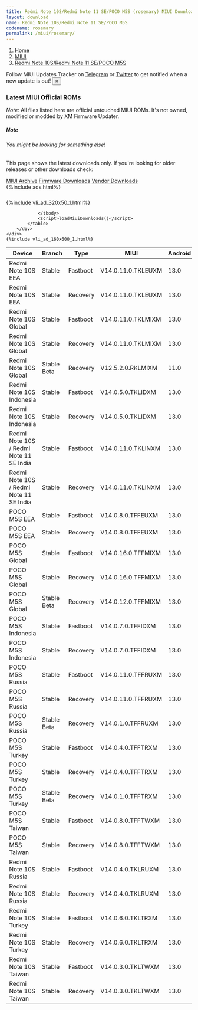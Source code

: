 ```yaml
---
title: Redmi Note 10S/Redmi Note 11 SE/POCO M5S (rosemary) MIUI Downloads
layout: download
name: Redmi Note 10S/Redmi Note 11 SE/POCO M5S
codename: rosemary
permalink: /miui/rosemary/
---
```

<nav aria-label="breadcrumb">
    <ol class="breadcrumb">
        <li class="breadcrumb-item"><a href="/">Home</a></li>
        <li class="breadcrumb-item"><a href="/miui/">MIUI</a></li>
        <li class="breadcrumb-item active" aria-current="page"><a href="/miui/rosemary/">Redmi Note 10S/Redmi Note 11 SE/POCO M5S</a></li>
    </ol>
</nav>
<div class="alert alert-primary alert-dismissible fade show" role="alert">
    Follow MIUI Updates Tracker on <a href="https://t.me/MIUIUpdatesTracker" class="alert-link">Telegram</a>
     or <a href="https://twitter.com/MiFwUpdater" class="alert-link">Twitter</a> to get notified when a new update is out!
    <button type="button" class="close" data-dismiss="alert" aria-label="Close">
        <span aria-hidden="true">&times;</span>
    </button>
</div>

### Latest MIUI Official ROMs
*Note*: All files listed here are official untouched MIUI ROMs. It's not owned, modified or modded by XM Firmware Updater.
<div class="card">
  <div class="card-body">
    <h5 class="card-title">Note</h5>
    <h6 class="card-subtitle mb-2 text-muted">You might be looking for something else!</h6>
    <p class="card-text">This page shows the latest downloads only.
     If you're looking for older releases or other downloads check:</p>
    <a href="/archive/miui/rosemary/" class="card-link">MIUI Archive</a>
    <a href="/firmware/rosemary/" class="card-link">Firmware Downloads</a>
    <a href="/vendor/rosemary/" class="card-link">Vendor Downloads</a>
  </div>
</div>
{%include ads.html%}
<div class="row justify-content-center">
    <div class="col-10">
        <div class="table-responsive-md" style="margin-top: 25px;">
            {%include vli_ad_320x50_1.html%}
            <table id="miui" class="display dt-responsive nowrap compact table table-striped table-hover table-sm">
                <thead class="thead-dark">
                    <tr>
                        <th data-ref="device">Device</th>
                        <th data-ref="branch">Branch</th>
                        <th data-ref="type">Type</th>
                        <th data-ref="miui">MIUI</th>
                        <th data-ref="android">Android</th>
                        <th data-ref="size">Size</th>
                        <th data-ref="size">Date</th>
                        <th data-ref="link">Link</th>
                    </tr>
                </thead>
                <tbody>
                <tr><td>Redmi Note 10S EEA</td><td>Stable</td><td>Fastboot</td><td>V14.0.11.0.TKLEUXM</td><td>13.0</td><td>6.5 GB</td><td>2024-07-18</td><td><a href="/miui/rosemary/stable/V14.0.11.0.TKLEUXM/">Download</a></td></tr>
<tr><td>Redmi Note 10S EEA</td><td>Stable</td><td>Recovery</td><td>V14.0.11.0.TKLEUXM</td><td>13.0</td><td>3.8 GB</td><td>2024-08-02</td><td><a href="/miui/rosemary/stable/V14.0.11.0.TKLEUXM/">Download</a></td></tr>
<tr><td>Redmi Note 10S Global</td><td>Stable</td><td>Fastboot</td><td>V14.0.11.0.TKLMIXM</td><td>13.0</td><td>6.7 GB</td><td>2024-07-09</td><td><a href="/miui/rosemary/stable/V14.0.11.0.TKLMIXM/">Download</a></td></tr>
<tr><td>Redmi Note 10S Global</td><td>Stable</td><td>Recovery</td><td>V14.0.11.0.TKLMIXM</td><td>13.0</td><td>3.8 GB</td><td>2024-07-22</td><td><a href="/miui/rosemary/stable/V14.0.11.0.TKLMIXM/">Download</a></td></tr>
<tr><td>Redmi Note 10S Global</td><td>Stable Beta</td><td>Recovery</td><td>V12.5.2.0.RKLMIXM</td><td>11.0</td><td>2.5 GB</td><td>2021-05-06</td><td><a href="/miui/rosemary/stable beta/V12.5.2.0.RKLMIXM/">Download</a></td></tr>
<tr><td>Redmi Note 10S Indonesia</td><td>Stable</td><td>Fastboot</td><td>V14.0.5.0.TKLIDXM</td><td>13.0</td><td>6.0 GB</td><td>2024-04-14</td><td><a href="/miui/rosemary/stable/V14.0.5.0.TKLIDXM/">Download</a></td></tr>
<tr><td>Redmi Note 10S Indonesia</td><td>Stable</td><td>Recovery</td><td>V14.0.5.0.TKLIDXM</td><td>13.0</td><td>3.7 GB</td><td>2024-05-20</td><td><a href="/miui/rosemary/stable/V14.0.5.0.TKLIDXM/">Download</a></td></tr>
<tr><td>Redmi Note 10S / Redmi Note 11 SE India</td><td>Stable</td><td>Fastboot</td><td>V14.0.11.0.TKLINXM</td><td>13.0</td><td>5.6 GB</td><td>2024-08-21</td><td><a href="/miui/rosemary/stable/V14.0.11.0.TKLINXM/">Download</a></td></tr>
<tr><td>Redmi Note 10S / Redmi Note 11 SE India</td><td>Stable</td><td>Recovery</td><td>V14.0.11.0.TKLINXM</td><td>13.0</td><td>3.7 GB</td><td>2024-09-02</td><td><a href="/miui/rosemary/stable/V14.0.11.0.TKLINXM/">Download</a></td></tr>
<tr><td>POCO M5S EEA</td><td>Stable</td><td>Fastboot</td><td>V14.0.8.0.TFFEUXM</td><td>13.0</td><td>6.5 GB</td><td>2024-08-16</td><td><a href="/miui/rosemary/stable/V14.0.8.0.TFFEUXM/">Download</a></td></tr>
<tr><td>POCO M5S EEA</td><td>Stable</td><td>Recovery</td><td>V14.0.8.0.TFFEUXM</td><td>13.0</td><td>3.8 GB</td><td>2024-08-23</td><td><a href="/miui/rosemary/stable/V14.0.8.0.TFFEUXM/">Download</a></td></tr>
<tr><td>POCO M5S Global</td><td>Stable</td><td>Fastboot</td><td>V14.0.16.0.TFFMIXM</td><td>13.0</td><td>6.6 GB</td><td>2024-09-12</td><td><a href="/miui/rosemary/stable/V14.0.16.0.TFFMIXM/">Download</a></td></tr>
<tr><td>POCO M5S Global</td><td>Stable</td><td>Recovery</td><td>V14.0.16.0.TFFMIXM</td><td>13.0</td><td>3.8 GB</td><td>2024-09-26</td><td><a href="/miui/rosemary/stable/V14.0.16.0.TFFMIXM/">Download</a></td></tr>
<tr><td>POCO M5S Global</td><td>Stable Beta</td><td>Recovery</td><td>V14.0.12.0.TFFMIXM</td><td>13.0</td><td>3.8 GB</td><td>2024-06-12</td><td><a href="/miui/rosemary/stable beta/V14.0.12.0.TFFMIXM/">Download</a></td></tr>
<tr><td>POCO M5S Indonesia</td><td>Stable</td><td>Fastboot</td><td>V14.0.7.0.TFFIDXM</td><td>13.0</td><td>5.9 GB</td><td>2024-08-23</td><td><a href="/miui/rosemary/stable/V14.0.7.0.TFFIDXM/">Download</a></td></tr>
<tr><td>POCO M5S Indonesia</td><td>Stable</td><td>Recovery</td><td>V14.0.7.0.TFFIDXM</td><td>13.0</td><td>3.8 GB</td><td>2024-09-02</td><td><a href="/miui/rosemary/stable/V14.0.7.0.TFFIDXM/">Download</a></td></tr>
<tr><td>POCO M5S Russia</td><td>Stable</td><td>Fastboot</td><td>V14.0.11.0.TFFRUXM</td><td>13.0</td><td>6.3 GB</td><td>2024-08-30</td><td><a href="/miui/rosemary/stable/V14.0.11.0.TFFRUXM/">Download</a></td></tr>
<tr><td>POCO M5S Russia</td><td>Stable</td><td>Recovery</td><td>V14.0.11.0.TFFRUXM</td><td>13.0</td><td>3.8 GB</td><td>2024-09-09</td><td><a href="/miui/rosemary/stable/V14.0.11.0.TFFRUXM/">Download</a></td></tr>
<tr><td>POCO M5S Russia</td><td>Stable Beta</td><td>Recovery</td><td>V14.0.1.0.TFFRUXM</td><td>13.0</td><td>3.8 GB</td><td>2023-06-15</td><td><a href="/miui/rosemary/stable beta/V14.0.1.0.TFFRUXM/">Download</a></td></tr>
<tr><td>POCO M5S Turkey</td><td>Stable</td><td>Fastboot</td><td>V14.0.4.0.TFFTRXM</td><td>13.0</td><td>5.9 GB</td><td>2024-09-26</td><td><a href="/miui/rosemary/stable/V14.0.4.0.TFFTRXM/">Download</a></td></tr>
<tr><td>POCO M5S Turkey</td><td>Stable</td><td>Recovery</td><td>V14.0.4.0.TFFTRXM</td><td>13.0</td><td>3.8 GB</td><td>2024-10-17</td><td><a href="/miui/rosemary/stable/V14.0.4.0.TFFTRXM/">Download</a></td></tr>
<tr><td>POCO M5S Turkey</td><td>Stable Beta</td><td>Recovery</td><td>V14.0.1.0.TFFTRXM</td><td>13.0</td><td>3.7 GB</td><td>2023-06-25</td><td><a href="/miui/rosemary/stable beta/V14.0.1.0.TFFTRXM/">Download</a></td></tr>
<tr><td>POCO M5S Taiwan</td><td>Stable</td><td>Fastboot</td><td>V14.0.8.0.TFFTWXM</td><td>13.0</td><td>5.6 GB</td><td>2024-09-25</td><td><a href="/miui/rosemary/stable/V14.0.8.0.TFFTWXM/">Download</a></td></tr>
<tr><td>POCO M5S Taiwan</td><td>Stable</td><td>Recovery</td><td>V14.0.8.0.TFFTWXM</td><td>13.0</td><td>3.7 GB</td><td>2024-10-11</td><td><a href="/miui/rosemary/stable/V14.0.8.0.TFFTWXM/">Download</a></td></tr>
<tr><td>Redmi Note 10S Russia</td><td>Stable</td><td>Fastboot</td><td>V14.0.4.0.TKLRUXM</td><td>13.0</td><td>6.4 GB</td><td>2024-07-17</td><td><a href="/miui/rosemary/stable/V14.0.4.0.TKLRUXM/">Download</a></td></tr>
<tr><td>Redmi Note 10S Russia</td><td>Stable</td><td>Recovery</td><td>V14.0.4.0.TKLRUXM</td><td>13.0</td><td>3.8 GB</td><td>2024-08-01</td><td><a href="/miui/rosemary/stable/V14.0.4.0.TKLRUXM/">Download</a></td></tr>
<tr><td>Redmi Note 10S Turkey</td><td>Stable</td><td>Fastboot</td><td>V14.0.6.0.TKLTRXM</td><td>13.0</td><td>6.0 GB</td><td>2024-07-25</td><td><a href="/miui/rosemary/stable/V14.0.6.0.TKLTRXM/">Download</a></td></tr>
<tr><td>Redmi Note 10S Turkey</td><td>Stable</td><td>Recovery</td><td>V14.0.6.0.TKLTRXM</td><td>13.0</td><td>3.8 GB</td><td>2024-08-06</td><td><a href="/miui/rosemary/stable/V14.0.6.0.TKLTRXM/">Download</a></td></tr>
<tr><td>Redmi Note 10S Taiwan</td><td>Stable</td><td>Fastboot</td><td>V14.0.3.0.TKLTWXM</td><td>13.0</td><td>5.7 GB</td><td>2024-08-05</td><td><a href="/miui/rosemary/stable/V14.0.3.0.TKLTWXM/">Download</a></td></tr>
<tr><td>Redmi Note 10S Taiwan</td><td>Stable</td><td>Recovery</td><td>V14.0.3.0.TKLTWXM</td><td>13.0</td><td>3.7 GB</td><td>2024-08-12</td><td><a href="/miui/rosemary/stable/V14.0.3.0.TKLTWXM/">Download</a></td></tr>

                </tbody>
                <script>loadMiuiDownloads()</script>
            </table>
        </div>
    </div>
    {%include vli_ad_160x600_1.html%}
</div>
